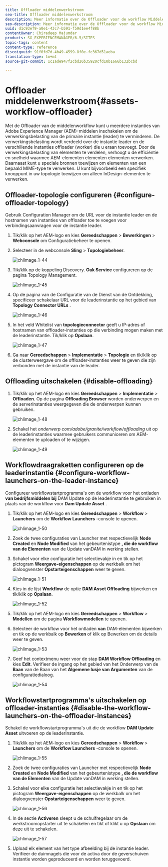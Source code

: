 ```yaml
---
title: Offloader middelenwerkstroom
seo-title: Offloader middelenwerkstroom
description: Meer informatie over de Offloader voor de workflow Middelen.
seo-description: Meer informatie over de Offloader voor de workflow Middelen.
uuid: d1c93ef9-a0e1-43c7-b591-f59d1ee4f88b
contentOwner: Chiradeep Majumdar
products: SG_EXPERIENCEMANAGER/6.5/SITES
topic-tags: content
content-type: reference
discoiquuid: 91f0fd7d-4b49-4599-8f0e-fc367d51aeba
translation-type: tm+mt
source-git-commit: 1c1ade947f2cbd26b35920cfd10b1666b132bcbd

---
```



# Offloader middelenwerkstroom{#assets-workflow-offloader}

Met de Offloader van de middelenworkflow kunt u meerdere instanties van Adobe Experience Manager (AEM)-middelen inschakelen om de verwerkingsbelasting van de primaire instantie (leader) te verminderen. De verwerkingsbelasting wordt verdeeld over de instantie leader en de verschillende instanties offloader (worker) die u eraan toevoegt. Door de verwerkingsbelasting van elementen te verdelen, verhoogt u de efficiëntie en snelheid waarmee AEM-elementen elementen elementen verwerken. Daarnaast kunt u speciale bronnen toewijzen om elementen van een bepaald MIME-type te verwerken. U kunt bijvoorbeeld een specifiek knooppunt in uw topologie toewijzen om alleen InDesign-elementen te verwerken.

## Offloader-topologie configureren {#configure-offloader-topology}

Gebruik Configuration Manager om de URL voor de instantie leader en de hostnamen van instanties van offloader toe te voegen voor verbindingsaanvragen voor de instantie leader.

1. Tik/klik op het AEM-logo en kies **Gereedschappen** > **Bewerkingen** > **Webconsole** om Configuratiebeheer te openen.
1. Selecteer in de webconsole **Sling** > **Topologiebeheer**.

   ![chlimage_1-44](assets/chlimage_1-44a.png)

1. Tik/klik op de koppeling Discovery. **Oak Service** configureren op de pagina Topology Management.

   ![chlimage_1-45](assets/chlimage_1-45a.png)

1. Op de pagina van de Configuratie van de Dienst van de Ontdekking, specificeer schakelaar URL voor de leaderinstantie op het gebied van **Topology Connector URLs** .

   ![chlimage_1-46](assets/chlimage_1-46a.png)

1. In het veld Whitelist van **topologieconnector** geeft u IP-adres of hostnamen van offloader-instanties op die verbinding mogen maken met de leaderinstantie. Tik/klik op **Opslaan**.

   ![chlimage_1-47](assets/chlimage_1-47a.png)

1. Ga naar **Gereedschappen** > **Implementatie** > **Topologie** en tik/klik op de clusterweergave om de offloader-instanties weer te geven die zijn verbonden met de instantie van de leader.

## Offloading uitschakelen {#disable-offloading}

1. Tik/klik op het AEM-logo en kies **Gereedschappen** > **Implementatie** > **Offloaden**. Op de pagina **Offloading Browser** worden onderwerpen en de serverinstanties weergegeven die de onderwerpen kunnen gebruiken.

   ![chlimage_1-48](assets/chlimage_1-48a.png)

1. Schakel het *onderwerp com/adobe/granite/workflow/offloading* uit op de leaderinstanties waarmee gebruikers communiceren om AEM-elementen te uploaden of te wijzigen.

   ![chlimage_1-49](assets/chlimage_1-49a.png)

## Workflowdraagraketten configureren op de leaderinstantie {#configure-workflow-launchers-on-the-leader-instance}

Configureer workflowstartprogramma&#39;s om de workflow voor het ontladen **van bedrijfsmiddelen bij** DAM Update op de leaderinstantie te gebruiken in plaats van de workflow voor **Dam Update Asset** .

1. Tik/klik op het AEM-logo en kies **Gereedschappen** > **Workflow** > **Launchers** om de **Workflow Launchers** -console te openen.

   ![chlimage_1-50](assets/chlimage_1-50a.png)

1. Zoek de twee configuraties van Launcher met respectievelijk **Node Created** en **Node Modified** van het gebeurtenistype **, die de workflow van de Elementen** van de Update vanDAM in werking stellen.
1. Schakel voor elke configuratie het selectievakje in en tik op het pictogram **Weergave-eigenschappen** op de werkbalk om het dialoogvenster **Opstarteigenschappen** weer te geven.

   ![chlimage_1-51](assets/chlimage_1-51a.png)

1. Kies in de lijst **Workflow** de optie **DAM Asset Offloading** bijwerken en tik/klik op **Opslaan**.

   ![chlimage_1-52](assets/chlimage_1-52a.png)

1. Tik/klik op het AEM-logo en kies **Gereedschappen** > **Workflow** > **Modellen** om de pagina **Workflowmodellen** te openen.
1. Selecteer de workflow voor het ontladen **van** DAM-elementen bijwerken en tik op de werkbalk op **Bewerken** of klik op Bewerken om de details weer te geven.

   ![chlimage_1-53](assets/chlimage_1-53a.png)

1. Geef het contextmenu weer voor de stap **DAM Workflow Offloading** en kies **Edit**. Verifieer de ingang op het gebied van het Onderwerp van de **Baan** van de Baan van het **Algemene lusje van Argumenten** van de configuratiedialoog.

   ![chlimage_1-54](assets/chlimage_1-54a.png)

## Workflowstartprogramma&#39;s uitschakelen op offloader-instanties {#disable-the-workflow-launchers-on-the-offloader-instances}

Schakel de workflowstartprogramma&#39;s uit die de workflow **DAM Update Asset** uitvoeren op de leaderinstantie.

1. Tik/klik op het AEM-logo en kies **Gereedschappen** > **Workflow** > **Launchers** om de **Workflow Launchers** -console te openen.

   ![chlimage_1-55](assets/chlimage_1-55a.png)

1. Zoek de twee configuraties van Launcher met respectievelijk **Node Created** en **Node Modified** van het gebeurtenistype **, die de workflow van de Elementen** van de Update vanDAM in werking stellen.
1. Schakel voor elke configuratie het selectievakje in en tik op het pictogram **Weergave-eigenschappen** op de werkbalk om het dialoogvenster **Opstarteigenschappen** weer te geven.

   ![chlimage_1-56](assets/chlimage_1-56a.png)

1. In de sectie **Activeren** sleept u de schuifregelaar om de werkstroomopstarter uit te schakelen en tikt of klikt u op **Opslaan** om deze uit te schakelen.

   ![chlimage_1-57](assets/chlimage_1-57a.png)

1. Upload elk element van het type afbeelding bij de instantie leader. Verifieer de duimnagels die voor de activa door de geverschuiven instantie worden geproduceerd en worden teruggevoerd.

